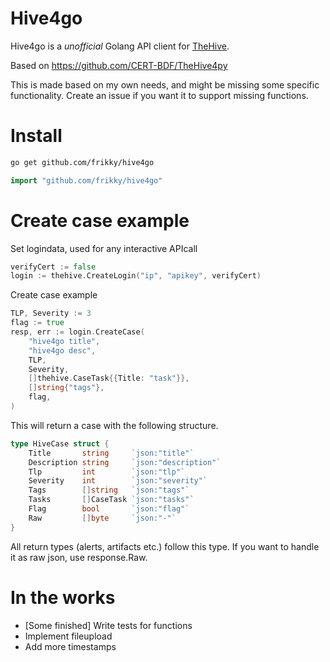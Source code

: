 # Hive4go
Hive4go is a _unofficial_ Golang API client for [TheHive](https://thehive-project.org/).

Based on https://github.com/CERT-BDF/TheHive4py

This is made based on my own needs, and might be missing some specific functionality. Create an issue if you want it to support missing functions.


# Install
```Bash
go get github.com/frikky/hive4go
```

```Go
import "github.com/frikky/hive4go"
```

# Create case example
Set logindata, used for any interactive APIcall 
```Go
verifyCert := false
login := thehive.CreateLogin("ip", "apikey", verifyCert)
```

Create case example
```Go
TLP, Severity := 3
flag := true
resp, err := login.CreateCase(
	"hive4go title", 						
	"hive4go desc", 						
	TLP, 									
	Severity, 								
	[]thehive.CaseTask{{Title: "task"}}, 	
	[]string{"tags"},						
	flag,									
)
```

This will return a case with the following structure. 
```Go
type HiveCase struct {
	Title       string     `json:"title"`
	Description string     `json:"description"`
	Tlp         int        `json:"tlp"`
	Severity    int        `json:"severity"`
	Tags        []string   `json:"tags"`
	Tasks       []CaseTask `json:"tasks"`
	Flag        bool       `json:"flag"`
	Raw         []byte     `json:"-"`
}
```

All return types (alerts, artifacts etc.) follow this type. If you want to handle 
it as raw json, use response.Raw.

# In the works
* [Some finished] Write tests for functions
* Implement fileupload 
* Add more timestamps 
